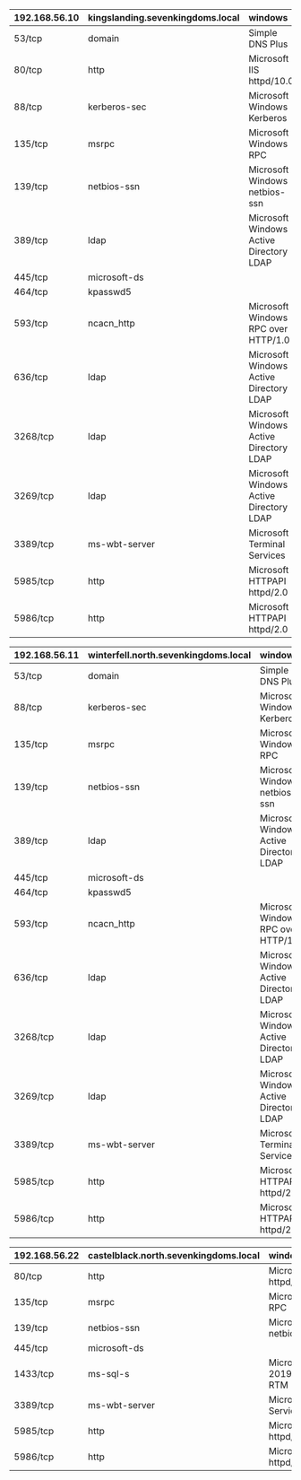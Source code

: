 | 192.168.56.10   | kingslanding.sevenkingdoms.local   | windows                                 |
|:----------------|:-----------------------------------|:----------------------------------------|
| 53/tcp          | domain                             | Simple DNS Plus                         |
| 80/tcp          | http                               | Microsoft IIS httpd/10.0                |
| 88/tcp          | kerberos-sec                       | Microsoft Windows Kerberos              |
| 135/tcp         | msrpc                              | Microsoft Windows RPC                   |
| 139/tcp         | netbios-ssn                        | Microsoft Windows netbios-ssn           |
| 389/tcp         | ldap                               | Microsoft Windows Active Directory LDAP |
| 445/tcp         | microsoft-ds                       |                                         |
| 464/tcp         | kpasswd5                           |                                         |
| 593/tcp         | ncacn\_http                        | Microsoft Windows RPC over HTTP/1.0     |
| 636/tcp         | ldap                               | Microsoft Windows Active Directory LDAP |
| 3268/tcp        | ldap                               | Microsoft Windows Active Directory LDAP |
| 3269/tcp        | ldap                               | Microsoft Windows Active Directory LDAP |
| 3389/tcp        | ms-wbt-server                      | Microsoft Terminal Services             |
| 5985/tcp        | http                               | Microsoft HTTPAPI httpd/2.0             |
| 5986/tcp        | http                               | Microsoft HTTPAPI httpd/2.0             |


| 192.168.56.11   | winterfell.north.sevenkingdoms.local   | windows                                 |
|:----------------|:---------------------------------------|:----------------------------------------|
| 53/tcp          | domain                                 | Simple DNS Plus                         |
| 88/tcp          | kerberos-sec                           | Microsoft Windows Kerberos              |
| 135/tcp         | msrpc                                  | Microsoft Windows RPC                   |
| 139/tcp         | netbios-ssn                            | Microsoft Windows netbios-ssn           |
| 389/tcp         | ldap                                   | Microsoft Windows Active Directory LDAP |
| 445/tcp         | microsoft-ds                           |                                         |
| 464/tcp         | kpasswd5                               |                                         |
| 593/tcp         | ncacn\_http                            | Microsoft Windows RPC over HTTP/1.0     |
| 636/tcp         | ldap                                   | Microsoft Windows Active Directory LDAP |
| 3268/tcp        | ldap                                   | Microsoft Windows Active Directory LDAP |
| 3269/tcp        | ldap                                   | Microsoft Windows Active Directory LDAP |
| 3389/tcp        | ms-wbt-server                          | Microsoft Terminal Services             |
| 5985/tcp        | http                                   | Microsoft HTTPAPI httpd/2.0             |
| 5986/tcp        | http                                   | Microsoft HTTPAPI httpd/2.0             |


| 192.168.56.22   | castelblack.north.sevenkingdoms.local   | windows                                      |
|:----------------|:----------------------------------------|:---------------------------------------------|
| 80/tcp          | http                                    | Microsoft IIS httpd/10.0                     |
| 135/tcp         | msrpc                                   | Microsoft Windows RPC                        |
| 139/tcp         | netbios-ssn                             | Microsoft Windows netbios-ssn                |
| 445/tcp         | microsoft-ds                            |                                              |
| 1433/tcp        | ms-sql-s                                | Microsoft SQL Server 2019/15.00.2000.00; RTM |
| 3389/tcp        | ms-wbt-server                           | Microsoft Terminal Services                  |
| 5985/tcp        | http                                    | Microsoft HTTPAPI httpd/2.0                  |
| 5986/tcp        | http                                    | Microsoft HTTPAPI httpd/2.0                  |